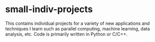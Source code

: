 # small-indiv-projects
This contains individual projects for a variety of new applications and techniques I learn such as parallel computing, machine learning, data analysis, etc. Code is primarily written in Python or C/C++.
